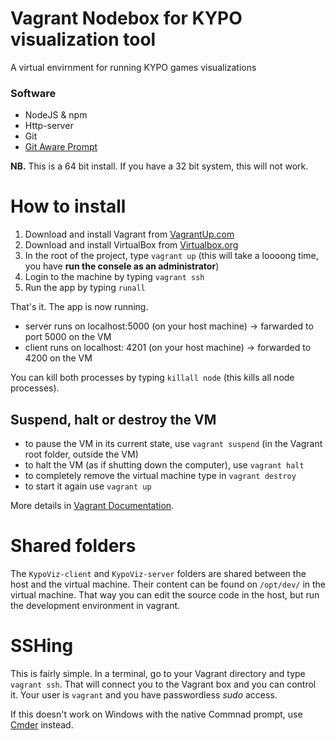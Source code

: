 # Vagrant Nodebox for KYPO visualization tool

A virtual envirnment for running KYPO games visualizations

### Software
 - NodeJS & npm
 - Http-server
 - Git
 - [Git Aware Prompt](https://github.com/jimeh/git-aware-prompt)

**NB.** This is a 64 bit install.  If you have a 32 bit system, this will not work.

# How to install

 1. Download and install Vagrant from [VagrantUp.com](http://www.vagrantup.com/downloads.html)
 2. Download and install VirtualBox from [Virtualbox.org](https://www.virtualbox.org/)
 3. In the root of the project, type `vagrant up` (this will take a loooong time, you have **run the consele as an administrator**)
 4. Login to the machine by typing `vagrant ssh`
 5. Run the app by typing `runall`

 That's it. The app is now running. 
 
 * server runs on localhost:5000 (on your host machine) -> farwarded to port 5000 on the VM
 * client runs on localhost: 4201 (on your host machine) -> forwarded to 4200 on the VM

 You can kill both processes by typing `killall node` (this kills all node processes).

## Suspend, halt or destroy the VM

* to pause the VM in its current state, use `vagrant suspend` (in the Vagrant root folder, outside the VM)
* to halt the VM (as if shutting down the computer), use `vagrant halt`
* to completely remove the virtual machine type in `vagrant destroy` 
* to start it again use `vagrant up`

More details in  [Vagrant Documentation](https://www.vagrantup.com/intro/getting-started/teardown.html).

# Shared folders

The `KypoViz-client` and `KypoViz-server` folders are shared between the host and the virtual machine. Their content can be found on `/opt/dev/` in the virtual machine. That way you can edit the source code in the host, but run the development environment in vagrant. 

# SSHing

This is fairly simple.  In a terminal, go to your Vagrant directory and type `vagrant ssh`.  That will connect you to the Vagrant box and you can control it.  Your user is `vagrant` and you have passwordless _sudo_ access. 

If this doesn't work on Windows with the native Commnad prompt, use [Cmder](http://cmder.net/) instead.

